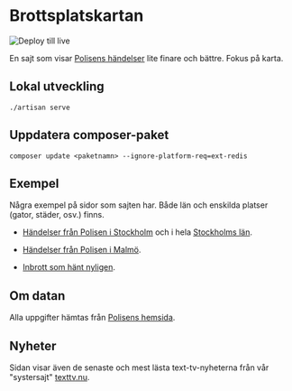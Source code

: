 # Brottsplatskartan

![Deploy till live](https://github.com/bonny/brottsplatskartan-web/workflows/Deploy%20to%20live/badge.svg)

En sajt som visar [Polisens händelser](https://brottsplatskartan.se) lite finare och bättre. Fokus på karta.

## Lokal utveckling

`./artisan serve`

## Uppdatera composer-paket

`composer update <paketnamn> --ignore-platform-req=ext-redis`

## Exempel

Några exempel på sidor som sajten har. Både län och enskilda platser (gator, städer, osv.) finns.

-   [Händelser från Polisen i Stockholm](https://brottsplatskartan.se/plats/stockholm) och i hela [Stockholms län](https://brottsplatskartan.se/lan/Stockholms%20l%C3%A4n).

-   [Händelser från Polisen i Malmö](https://brottsplatskartan.se/plats/Malmö).
-   [Inbrott som hänt nyligen](https://brottsplatskartan.se/inbrott/senaste-inbrotten).

## Om datan

Alla uppgifter hämtas från [Polisens hemsida](https://polisen.se/Aktuellt/RSS/Lokala-RSS-floden/).

## Nyheter

Sidan visar även de senaste och mest lästa text-tv-nyheterna från vår "systersajt" [texttv.nu](https://texttv.nu).
